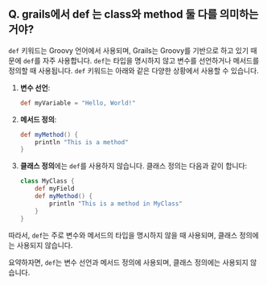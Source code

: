 ## Q. grails에서 def 는 class와 method 둘 다를 의미하는거야?

`def` 키워드는 Groovy 언어에서 사용되며, Grails는 Groovy를 기반으로 하고 있기 때문에 `def`를 자주 사용합니다. `def`는 타입을 명시하지 않고 변수를 선언하거나 메서드를 정의할 때 사용됩니다. `def` 키워드는 아래와 같은 다양한 상황에서 사용할 수 있습니다.

1. **변수 선언**:
    ```groovy
    def myVariable = "Hello, World!"
    ```

2. **메서드 정의**:
    ```groovy
    def myMethod() {
        println "This is a method"
    }
    ```

3. **클래스 정의**에는 `def`를 사용하지 않습니다. 클래스 정의는 다음과 같이 합니다:
    ```groovy
    class MyClass {
        def myField
        def myMethod() {
            println "This is a method in MyClass"
        }
    }
    ```

따라서, `def`는 주로 변수와 메서드의 타입을 명시하지 않을 때 사용되며, 클래스 정의에는 사용되지 않습니다.

요약하자면, `def`는 변수 선언과 메서드 정의에 사용되며, 클래스 정의에는 사용되지 않습니다.


